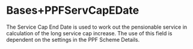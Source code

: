 # Bases+PPFServCapEDate

The Service Cap End Date is used to work out the pensionable service in
calculation of the long service cap increase. The use of this field is
dependent on the settings in the PPF Scheme Details.